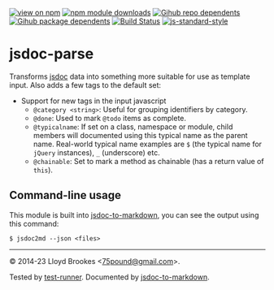 [![view on npm](https://badgen.net/npm/v/jsdoc-parse)](https://www.npmjs.org/package/jsdoc-parse)
[![npm module downloads](https://badgen.net/npm/dt/jsdoc-parse)](https://www.npmjs.org/package/jsdoc-parse)
[![Gihub repo dependents](https://badgen.net/github/dependents-repo/jsdoc2md/jsdoc-parse)](https://github.com/jsdoc2md/jsdoc-parse/network/dependents?dependent_type=REPOSITORY)
[![Gihub package dependents](https://badgen.net/github/dependents-pkg/jsdoc2md/jsdoc-parse)](https://github.com/jsdoc2md/jsdoc-parse/network/dependents?dependent_type=PACKAGE)
[![Build Status](https://travis-ci.org/jsdoc2md/jsdoc-parse.svg?branch=master)](https://travis-ci.org/jsdoc2md/jsdoc-parse)
[![js-standard-style](https://img.shields.io/badge/code%20style-standard-brightgreen.svg)](https://github.com/feross/standard)

# jsdoc-parse

Transforms [jsdoc](https://github.com/jsdoc3/jsdoc) data into something more suitable for use as template input. Also adds a few tags to the default set:

* Support for new tags in the input javascript
  * `@category <string>`: Useful for grouping identifiers by category.
  * `@done`: Used to mark `@todo` items as complete.
  * `@typicalname`: If set on a class, namespace or module, child members will documented using this typical name as the parent name. Real-world typical name examples are `$` (the typical name for `jQuery` instances), `_` (underscore) etc.
  * `@chainable`: Set to mark a method as chainable (has a return value of `this`).

## Command-line usage

This module is built into [jsdoc-to-markdown](https://github.com/jsdoc2md/jsdoc-to-markdown/), you can see the output using this command:

```
$ jsdoc2md --json <files>
```

* * *

&copy; 2014-23 Lloyd Brookes \<75pound@gmail.com\>.

Tested by [test-runner](https://github.com/test-runner-js/test-runner). Documented by [jsdoc-to-markdown](https://github.com/jsdoc2md/jsdoc-to-markdown).
